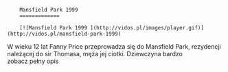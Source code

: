 
        Mansfield Park 1999 
        =============
        
        [![Mansfield Park 1999 ](http://vidos.pl/images/player.gif)](http://vidos.pl/mansfield-park-1999)
        
        
 W wieku 12 lat Fanny Price przeprowadza się do Mansfield Park, rezydencji należącej do sir Thomasa, męża jej ciotki. Dziewczyna bardzo zobacz pełny opis
    